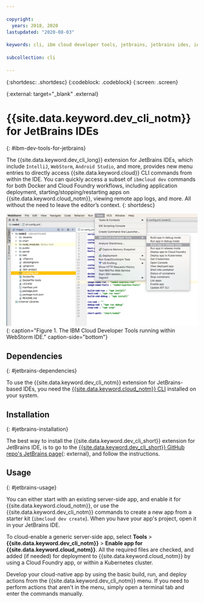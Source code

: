 ```yaml
---

copyright:
  years: 2018, 2020
lastupdated: "2020-08-03"

keywords: cli, ibm cloud developer tools, jetbrains, jetbrains ides, intellij, webstorm, android studio, ibmcloud dev, view remote logs, ibmcloud docker commands

subcollection: cli

---
```


{:shortdesc: .shortdesc}
{:codeblock: .codeblock}
{:screen: .screen}

{:external: target="_blank" .external}

# {{site.data.keyword.dev_cli_notm}} for JetBrains IDEs
{: #ibm-dev-tools-for-jetbrains}

The {{site.data.keyword.dev_cli_long}} extension for JetBrains IDEs, which include `IntelliJ`, `WebStorm`, `Android Studio`, and more, provides new menu entries to directly access {{site.data.keyword.cloud}} CLI commands from within the IDE. You can quickly access a subset of `ibmcloud dev` commands for both Docker and Cloud Foundry workflows, including application deployment, starting/stopping/restarting apps on {{site.data.keyword.cloud_notm}}, viewing remote app logs, and more. All without the need to leave the editor’s context.
{: shortdesc}

![The {{site.data.keyword.dev_cli_notm}} running within WebStorm IDE.](../images/jetbrains.png "{{The {{site.data.keyword.dev_cli_notm}} running within WebStorm IDE"){: caption="Figure 1. The IBM Cloud Developer Tools running within WebStorm IDE." caption-side="bottom"}

## Dependencies
{: #jetbrains-dependencies}

To use the {{site.data.keyword.dev_cli_notm}} extension for JetBrains-based IDEs, you need the [{{site.data.keyword.cloud_notm}} CLI](/docs/cli?topic=cli-getting-started) installed on your system.

## Installation
{: #jetbrains-installation}

The best way to install the {{site.data.keyword.dev_cli_short}} extension for JetBrains IDE, is to go to the [{{site.data.keyword.dev_cli_short}} GitHub repo's JetBrains page](https://github.com/IBM-Cloud/ibm-cloud-developer-tools/tree/master/jetbrains){: external}, and follow the instructions.

## Usage
{: #jetbrains-usage}

You can either start with an existing server-side app, and enable it for {{site.data.keyword.cloud_notm}}, or use the {{site.data.keyword.dev_cli_notm}} commands to create a new app from a starter kit (`ibmcloud dev create`). When you have your app's project, open it in your JetBrains IDE.

To cloud-enable a generic server-side app, select **Tools** > **{{site.data.keyword.dev_cli_notm}}** > **Enable app for {{site.data.keyword.cloud_notm}}**. All the required files are checked, and added (if needed) for deployment to {{site.data.keyword.cloud_notm}} by using a Cloud Foundry app, or within a Kubernetes cluster.

Develop your cloud-native app by using the basic build, run, and deploy actions from the {{site.data.keyword.dev_cli_notm}} menu. If you need to perform actions that aren't in the menu, simply open a terminal tab and enter the commands manually.
